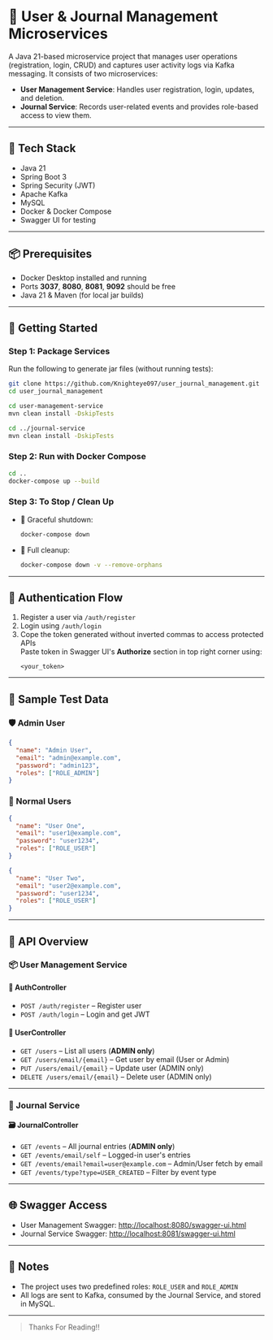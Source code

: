 # 🧩 User & Journal Management Microservices

A Java 21-based microservice project that manages user operations (registration, login, CRUD) and captures user activity logs via Kafka messaging. It consists of two microservices:

- **User Management Service**: Handles user registration, login, updates, and deletion.
- **Journal Service**: Records user-related events and provides role-based access to view them.

---

## 🔧 Tech Stack

- Java 21
- Spring Boot 3
- Spring Security (JWT)
- Apache Kafka
- MySQL
- Docker & Docker Compose
- Swagger UI for testing

---

## 📦 Prerequisites

- Docker Desktop installed and running
- Ports **3037**, **8080**, **8081**, **9092** should be free
- Java 21 & Maven (for local jar builds)

---

## 🚀 Getting Started

### Step 1: Package Services

Run the following to generate jar files (without running tests):

```bash
git clone https://github.com/Knighteye097/user_journal_management.git
cd user_journal_management
```

```bash
cd user-management-service
mvn clean install -DskipTests

cd ../journal-service
mvn clean install -DskipTests
```

### Step 2: Run with Docker Compose

```bash
cd ..
docker-compose up --build
```

### Step 3: To Stop / Clean Up

- 🛑 Graceful shutdown:
  ```bash
  docker-compose down
  ```

- 🧹 Full cleanup:
  ```bash
  docker-compose down -v --remove-orphans
  ```

---

## 🔐 Authentication Flow

1. Register a user via `/auth/register`
2. Login using `/auth/login`
3. Cope the token generated without inverted commas to access protected APIs  
   Paste token in Swagger UI's **Authorize** section in top right corner using:
   ```
   <your_token> 
   ```

---

## 🧪 Sample Test Data

### 🛡️ Admin User

```json
{
  "name": "Admin User",
  "email": "admin@example.com",
  "password": "admin123",
  "roles": ["ROLE_ADMIN"]
}
```

### 👤 Normal Users

```json
{
  "name": "User One",
  "email": "user1@example.com",
  "password": "user1234",
  "roles": ["ROLE_USER"]
}
```

```json
{
  "name": "User Two",
  "email": "user2@example.com",
  "password": "user1234",
  "roles": ["ROLE_USER"]
}
```

---

## 📘 API Overview

### 📦 User Management Service

#### 🔐 AuthController

- `POST /auth/register` – Register user
- `POST /auth/login` – Login and get JWT

#### 👥 UserController

- `GET /users` – List all users (**ADMIN only**)
- `GET /users/email/{email}` – Get user by email (User or Admin)
- `PUT /users/email/{email}` – Update user (ADMIN only)
- `DELETE /users/email/{email}` – Delete user (ADMIN only)

---

### 📒 Journal Service

#### 🗃️ JournalController

- `GET /events` – All journal entries (**ADMIN only**)
- `GET /events/email/self` – Logged-in user's entries
- `GET /events/email?email=user@example.com` – Admin/User fetch by email
- `GET /events/type?type=USER_CREATED` – Filter by event type

---

## 🌐 Swagger Access

- User Management Swagger: [http://localhost:8080/swagger-ui.html](http://localhost:8080/swagger-ui.html)
- Journal Service Swagger: [http://localhost:8081/swagger-ui.html](http://localhost:8081/swagger-ui.html)

---

## 🧠 Notes

- The project uses two predefined roles: `ROLE_USER` and `ROLE_ADMIN`
- All logs are sent to Kafka, consumed by the Journal Service, and stored in MySQL.

---

> Thanks For Reading!!